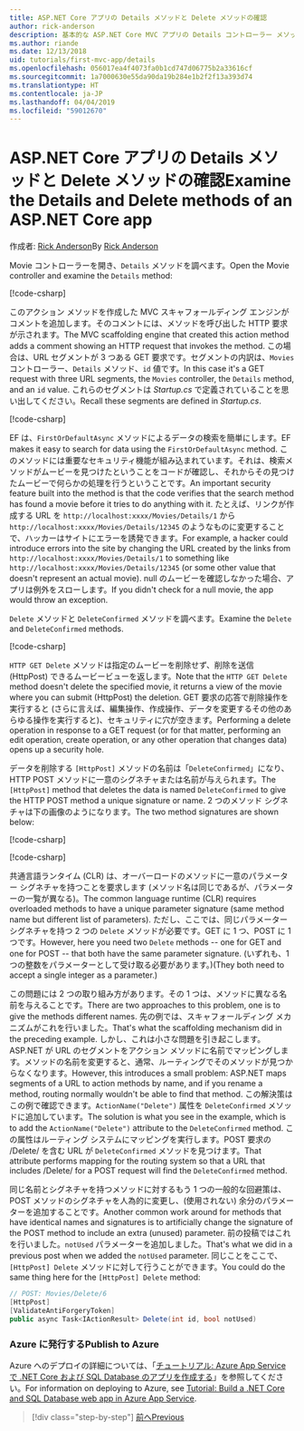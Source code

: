 ```yaml
---
title: ASP.NET Core アプリの Details メソッドと Delete メソッドの確認
author: rick-anderson
description: 基本的な ASP.NET Core MVC アプリの Details コントローラー メソッドとビューについて説明します。
ms.author: riande
ms.date: 12/13/2018
uid: tutorials/first-mvc-app/details
ms.openlocfilehash: 056017ea4f4073fa0b1cd747d06775b2a33616cf
ms.sourcegitcommit: 1a7000630e55da90da19b284e1b2f2f13a393d74
ms.translationtype: HT
ms.contentlocale: ja-JP
ms.lasthandoff: 04/04/2019
ms.locfileid: "59012670"
---
```

# <a name="examine-the-details-and-delete-methods-of-an-aspnet-core-app"></a><span data-ttu-id="20dd0-103">ASP.NET Core アプリの Details メソッドと Delete メソッドの確認</span><span class="sxs-lookup"><span data-stu-id="20dd0-103">Examine the Details and Delete methods of an ASP.NET Core app</span></span>

<span data-ttu-id="20dd0-104">作成者: [Rick Anderson](https://twitter.com/RickAndMSFT)</span><span class="sxs-lookup"><span data-stu-id="20dd0-104">By [Rick Anderson](https://twitter.com/RickAndMSFT)</span></span>

<span data-ttu-id="20dd0-105">Movie コントローラーを開き、`Details` メソッドを調べます。</span><span class="sxs-lookup"><span data-stu-id="20dd0-105">Open the Movie controller and examine the `Details` method:</span></span>

[!code-csharp[](start-mvc/sample/MvcMovie22/Controllers/MoviesController.cs?name=snippet_details)]

<span data-ttu-id="20dd0-106">このアクション メソッドを作成した MVC スキャフォールディング エンジンがコメントを追加します。そのコメントには、メソッドを呼び出した HTTP 要求が示されます。</span><span class="sxs-lookup"><span data-stu-id="20dd0-106">The MVC scaffolding engine that created this action method adds a comment showing an HTTP request that invokes the method.</span></span> <span data-ttu-id="20dd0-107">この場合は、URL セグメントが 3 つある GET 要求です。セグメントの内訳は、`Movies` コントローラー、`Details` メソッド、`id` 値です。</span><span class="sxs-lookup"><span data-stu-id="20dd0-107">In this case it's a GET request with three URL segments, the `Movies` controller, the `Details` method, and an `id` value.</span></span> <span data-ttu-id="20dd0-108">これらのセグメントは *Startup.cs* で定義されていることを思い出してください。</span><span class="sxs-lookup"><span data-stu-id="20dd0-108">Recall these segments are defined in *Startup.cs*.</span></span>

[!code-csharp[](start-mvc/sample/MvcMovie/Startup.cs?highlight=5&name=snippet_1)]

<span data-ttu-id="20dd0-109">EF は、`FirstOrDefaultAsync` メソッドによるデータの検索を簡単にします。</span><span class="sxs-lookup"><span data-stu-id="20dd0-109">EF makes it easy to search for data using the `FirstOrDefaultAsync` method.</span></span> <span data-ttu-id="20dd0-110">このメソッドには重要なセキュリティ機能が組み込まれています。それは、検索メソッドがムービーを見つけたということをコードが確認し、それからその見つけたムービーで何らかの処理を行うということです。</span><span class="sxs-lookup"><span data-stu-id="20dd0-110">An important security feature built into the method is that the code verifies that the search method has found a movie before it tries to do anything with it.</span></span> <span data-ttu-id="20dd0-111">たとえば、リンクが作成する URL を `http://localhost:xxxx/Movies/Details/1` から `http://localhost:xxxx/Movies/Details/12345` のようなものに変更することで、ハッカーはサイトにエラーを誘発できます。</span><span class="sxs-lookup"><span data-stu-id="20dd0-111">For example, a hacker could introduce errors into the site by changing the URL created by the links from `http://localhost:xxxx/Movies/Details/1` to something like  `http://localhost:xxxx/Movies/Details/12345` (or some other value that doesn't represent an actual movie).</span></span> <span data-ttu-id="20dd0-112">null のムービーを確認しなかった場合、アプリは例外をスローします。</span><span class="sxs-lookup"><span data-stu-id="20dd0-112">If you didn't check for a null movie, the app would throw an exception.</span></span>

<span data-ttu-id="20dd0-113">`Delete` メソッドと `DeleteConfirmed` メソッドを調べます。</span><span class="sxs-lookup"><span data-stu-id="20dd0-113">Examine the `Delete` and `DeleteConfirmed` methods.</span></span>

[!code-csharp[](start-mvc/sample/MvcMovie22/Controllers/MoviesController.cs?name=snippet_delete)]

<span data-ttu-id="20dd0-114">`HTTP GET Delete` メソッドは指定のムービーを削除せず、削除を送信 (HttpPost) できるムービービューを返します。</span><span class="sxs-lookup"><span data-stu-id="20dd0-114">Note that the `HTTP GET Delete` method doesn't delete the specified movie, it returns a view of the movie where you can submit (HttpPost) the deletion.</span></span> <span data-ttu-id="20dd0-115">GET 要求の応答で削除操作を実行すると (さらに言えば、編集操作、作成操作、データを変更するその他のあらゆる操作を実行すると)、セキュリティに穴が空きます。</span><span class="sxs-lookup"><span data-stu-id="20dd0-115">Performing a delete operation in response to a GET request (or for that matter, performing an edit operation, create operation, or any other operation that changes data) opens up a security hole.</span></span>

<span data-ttu-id="20dd0-116">データを削除する `[HttpPost]` メソッドの名前は「`DeleteConfirmed`」になり、HTTP POST メソッドに一意のシグネチャまたは名前が与えられます。</span><span class="sxs-lookup"><span data-stu-id="20dd0-116">The `[HttpPost]` method that deletes the data is named `DeleteConfirmed` to give the HTTP POST method a unique signature or name.</span></span> <span data-ttu-id="20dd0-117">2 つのメソッド シグネチャは下の画像のようになります。</span><span class="sxs-lookup"><span data-stu-id="20dd0-117">The two method signatures are shown below:</span></span>

[!code-csharp[](start-mvc/sample/MvcMovie/Controllers/MoviesController.cs?name=snippet_delete2)]

[!code-csharp[](start-mvc/sample/MvcMovie/Controllers/MoviesController.cs?name=snippet_delete3)]

<span data-ttu-id="20dd0-118">共通言語ランタイム (CLR) は、オーバーロードのメソッドに一意のパラメーター シグネチャを持つことを要求します (メソッド名は同じであるが、パラメーターの一覧が異なる)。</span><span class="sxs-lookup"><span data-stu-id="20dd0-118">The common language runtime (CLR) requires overloaded methods to have a unique parameter signature (same method name but different list of parameters).</span></span> <span data-ttu-id="20dd0-119">ただし、ここでは、同じパラメーター シグネチャを持つ 2 つの `Delete` メソッドが必要です。GET に 1 つ、POST に 1 つです。</span><span class="sxs-lookup"><span data-stu-id="20dd0-119">However, here you need two `Delete` methods -- one for GET and one for POST -- that both have the same parameter signature.</span></span> <span data-ttu-id="20dd0-120">(いずれも、1 つの整数をパラメーターとして受け取る必要があります。)</span><span class="sxs-lookup"><span data-stu-id="20dd0-120">(They both need to accept a single integer as a parameter.)</span></span>

<span data-ttu-id="20dd0-121">この問題には 2 つの取り組み方があります。その 1 つは、メソッドに異なる名前を与えることです。</span><span class="sxs-lookup"><span data-stu-id="20dd0-121">There are two approaches to this problem, one is to give the methods different names.</span></span> <span data-ttu-id="20dd0-122">先の例では、スキャフォールディング メカニズムがこれを行いました。</span><span class="sxs-lookup"><span data-stu-id="20dd0-122">That's what the scaffolding mechanism did in the preceding example.</span></span> <span data-ttu-id="20dd0-123">しかし、これは小さな問題を引き起こします。ASP.NET が URL のセグメントをアクション メソッドに名前でマッピングします。メソッドの名前を変更すると、通常、ルーティングでそのメソッドが見つからなくなります。</span><span class="sxs-lookup"><span data-stu-id="20dd0-123">However, this introduces a small problem: ASP.NET maps segments of a URL to action methods by name, and if you rename a method, routing normally wouldn't be able to find that method.</span></span> <span data-ttu-id="20dd0-124">この解決策はこの例で確認できます。`ActionName("Delete")` 属性を `DeleteConfirmed` メソッドに追加しています。</span><span class="sxs-lookup"><span data-stu-id="20dd0-124">The solution is what you see in the example, which is to add the `ActionName("Delete")` attribute to the `DeleteConfirmed` method.</span></span> <span data-ttu-id="20dd0-125">この属性はルーティング システムにマッピングを実行します。POST 要求の /Delete/ を含む URL が `DeleteConfirmed` メソッドを見つけます。</span><span class="sxs-lookup"><span data-stu-id="20dd0-125">That attribute performs mapping for the routing system so that a URL that includes /Delete/ for a POST request will find the `DeleteConfirmed` method.</span></span>

<span data-ttu-id="20dd0-126">同じ名前とシグネチャを持つメソッドに対するもう 1 つの一般的な回避策は、POST メソッドのシグネチャを人為的に変更し、(使用されない) 余分のパラメーターを追加することです。</span><span class="sxs-lookup"><span data-stu-id="20dd0-126">Another common work around for methods that have identical names and signatures is to artificially change the signature of the POST method to include an extra (unused) parameter.</span></span> <span data-ttu-id="20dd0-127">前の投稿ではこれを行いました。`notUsed` パラメーターを追加しました。</span><span class="sxs-lookup"><span data-stu-id="20dd0-127">That's what we did in a previous post when we added the `notUsed` parameter.</span></span> <span data-ttu-id="20dd0-128">同じことをここで、`[HttpPost] Delete` メソッドに対して行うことができます。</span><span class="sxs-lookup"><span data-stu-id="20dd0-128">You could do the same thing here for the `[HttpPost] Delete` method:</span></span>

```csharp
// POST: Movies/Delete/6
[HttpPost]
[ValidateAntiForgeryToken]
public async Task<IActionResult> Delete(int id, bool notUsed)
```

### <a name="publish-to-azure"></a><span data-ttu-id="20dd0-129">Azure に発行する</span><span class="sxs-lookup"><span data-stu-id="20dd0-129">Publish to Azure</span></span>

<span data-ttu-id="20dd0-130">Azure へのデプロイの詳細については、「[チュートリアル: Azure App Service で .NET Core および SQL Database のアプリを作成する](/azure/app-service/app-service-web-tutorial-dotnetcore-sqldb)」を参照してください。</span><span class="sxs-lookup"><span data-stu-id="20dd0-130">For information on deploying to Azure, see [Tutorial: Build a .NET Core and SQL Database web app in Azure App Service](/azure/app-service/app-service-web-tutorial-dotnetcore-sqldb).</span></span>

> [!div class="step-by-step"]
> [<span data-ttu-id="20dd0-131">前へ</span><span class="sxs-lookup"><span data-stu-id="20dd0-131">Previous</span></span>](validation.md)
